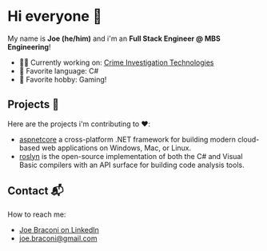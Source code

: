 # Hi everyone 👋

My name is **Joe (he/him)** and i'm an **Full Stack Engineer @ MBS Engineering**!

- 🕵️‍♂️ Currently working on: [Crime Investigation Technologies](https://www.mbsengineering.it/language/en/home/)
- 💙 Favorite language: C#
- 👾 Favorite hobby: Gaming!

## Projects 🐧

Here are the projects i'm contributing to ❤️:
* [aspnetcore](https://github.com/dotnet/aspnetcore) a cross-platform .NET framework for building modern cloud-based web applications on Windows, Mac, or Linux.
* [roslyn](https://github.com/dotnet/roslyn) is the open-source implementation of both the C# and Visual Basic compilers with an API surface for building code analysis tools.

## Contact 📬

How to reach me: 
* [Joe Braconi on LinkedIn](https://www.linkedin.com/in/joebraconi/)
* [joe.braconi@gmail.com](mailto:joe.braconi@gmail.com)
